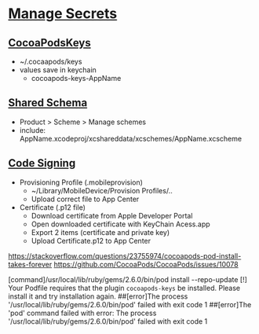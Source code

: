 # [Manage Secrets](https://www.lordcodes.com/articles/managing-secrets-within-an-ios-app)

## [CocoaPodsKeys](https://github.com/orta/cocoapods-keys)

- ~/.cocaapods/keys
- values save in keychain 
  - cocoapods-keys-AppName

## [Shared Schema](https://docs.microsoft.com/en-us/appcenter/build/troubleshooting/ios)

- Product > Scheme > Manage schemes
- include: AppName.xcodeproj/xcshareddata/xcschemes/AppName.xcscheme

## [Code Signing](https://docs.microsoft.com/en-us/appcenter/build/ios/code-signing)

- Provisioning Profile (.mobileprovision)
  - ~/Library/MobileDevice/Provision Profiles/..
  - Upload correct file to App Center
- Certificate (.p12 file)
  - Download certificate from Apple Developer Portal
  - Open downloaded certificate with KeyChain Acess.app
  - Export 2 items (certificate and private key)
  - Upload Certificate.p12 to App Center


https://stackoverflow.com/questions/23755974/cocoapods-pod-install-takes-forever
https://github.com/CocoaPods/CocoaPods/issues/10078


[command]/usr/local/lib/ruby/gems/2.6.0/bin/pod install --repo-update
[!] Your Podfile requires that the plugin `cocoapods-keys` be installed. Please install it and try installation again.
##[error]The process '/usr/local/lib/ruby/gems/2.6.0/bin/pod' failed with exit code 1
##[error]The 'pod' command failed with error: The process '/usr/local/lib/ruby/gems/2.6.0/bin/pod' failed with exit code 1


